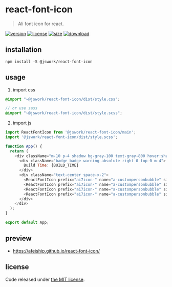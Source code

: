 # react-font-icon
> Ali font icon for react.

[![version][version-image]][version-url]
[![license][license-image]][license-url]
[![size][size-image]][size-url]
[![download][download-image]][download-url]

## installation
```shell
npm install -S @jswork/react-font-icon
```

## usage
1. import css
  ```scss
  @import "~@jswork/react-font-icon/dist/style.css";

  // or use sass
  @import "~@jswork/react-font-icon/dist/style.scss";
  ```
2. import js
  ```js
  import ReactFontIcon from '@jswork/react-font-icon/main';
  import '@jswork/react-font-icon/dist/style.scss';

  function App() {
    return (
      <div className="m-10 p-4 shadow bg-gray-100 text-gray-800 hover:shadow-md transition-all">
        <div className="badge badge-warning absolute right-0 top-0 m-4">
          Build Time: {BUILD_TIME}
        </div>
        <div className="text-center space-x-2">
          <ReactFontIcon prefix="ai7icon-" name="a-custompersonbubble" size={20} />
          <ReactFontIcon prefix="ai7icon-" name="a-custompersonbubble" size={24} />
          <ReactFontIcon prefix="ai7icon-" name="a-custompersonbubble" size={28} />
          <ReactFontIcon prefix="ai7icon-" name="a-custompersonbubble" size={50} />
        </div>
      </div>
    );
  }

  export default App;
  ```

## preview
- https://afeiship.github.io/react-font-icon/

## license
Code released under [the MIT license](https://github.com/afeiship/react-font-icon/blob/master/LICENSE.txt).

[version-image]: https://img.shields.io/npm/v/@jswork/react-font-icon
[version-url]: https://npmjs.org/package/@jswork/react-font-icon

[license-image]: https://img.shields.io/npm/l/@jswork/react-font-icon
[license-url]: https://github.com/afeiship/react-font-icon/blob/master/LICENSE.txt

[size-image]: https://img.shields.io/bundlephobia/minzip/@jswork/react-font-icon
[size-url]: https://github.com/afeiship/react-font-icon/blob/master/dist/react-font-icon.min.js

[download-image]: https://img.shields.io/npm/dm/@jswork/react-font-icon
[download-url]: https://www.npmjs.com/package/@jswork/react-font-icon
